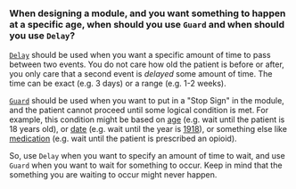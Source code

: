 ### When designing a module, and you want something to happen at a specific age, when should you use `Guard` and when should you use `Delay`?

[`Delay`](Generic-Module-Framework%3A-States#delay) should be used when you want a specific amount of time to pass between two events. You do not care how old the patient is before or after, you only care that a second event is _delayed_ some amount of time. The time can be exact (e.g. 3 days) or a range (e.g. 1-2 weeks).

[`Guard`](Generic-Module-Framework%3A-States#guard) should be used when you want to put in a "Stop Sign" in the module, and the patient cannot proceed until some logical condition is met. For example, this condition might be based on [age](Generic-Module-Framework%3A-Logic#age) (e.g. wait until the patient is 18 years old), or [date](Generic-Module-Framework%3A-Logic#date) (e.g. wait until the year is [1918](https://en.wikipedia.org/wiki/Spanish_flu)), or something else like [medication](Generic-Module-Framework%3A-Logic#active-medication) (e.g. wait until the patient is prescribed an opioid).

So, use `Delay` when you want to specify an amount of time to wait, and use `Guard` when you want to wait for something to occur. Keep in mind that the something you are waiting to occur might never happen.